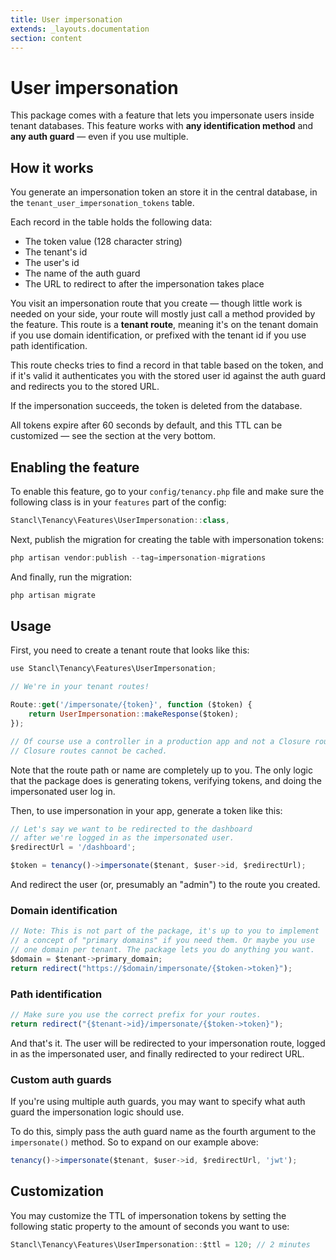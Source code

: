 ```yaml
---
title: User impersonation
extends: _layouts.documentation
section: content
---
```


# User impersonation

This package comes with a feature that lets you impersonate users inside tenant databases. This feature works with **any identification method** and **any auth guard** — even if you use multiple.

## How it works

You generate an impersonation token an store it in the central database, in the `tenant_user_impersonation_tokens` table.

Each record in the table holds the following data:

- The token value (128 character string)
- The tenant's id
- The user's id
- The name of the auth guard
- The URL to redirect to after the impersonation takes place

You visit an impersonation route that you create — though little work is needed on your side, your route will mostly just call a method provided by the feature. This route is a **tenant route**, meaning it's on the tenant domain if you use domain identification, or prefixed with the tenant id if you use path identification.

This route checks tries to find a record in that table based on the token, and if it's valid it authenticates you with the stored user id against the auth guard and redirects you to the stored URL.

If the impersonation succeeds, the token is deleted from the database.

All tokens expire after 60 seconds by default, and this TTL can be customized — see the section at the very bottom.

## Enabling the feature

To enable this feature, go to your `config/tenancy.php` file and make sure the following class is in your `features` part of the config:

```jsx
Stancl\Tenancy\Features\UserImpersonation::class,
```

Next, publish the migration for creating the table with impersonation tokens:

```jsx
php artisan vendor:publish --tag=impersonation-migrations
```

And finally, run the migration:

```jsx
php artisan migrate
```

## Usage

First, you need to create a tenant route that looks like this:

```jsx
use Stancl\Tenancy\Features\UserImpersonation;

// We're in your tenant routes!

Route::get('/impersonate/{token}', function ($token) {
    return UserImpersonation::makeResponse($token);
});

// Of course use a controller in a production app and not a Closure route.
// Closure routes cannot be cached.
```

Note that the route path or name are completely up to you. The only logic that the package does is generating tokens, verifying tokens, and doing the impersonated user log in.

Then, to use impersonation in your app, generate a token like this:

```jsx
// Let's say we want to be redirected to the dashboard
// after we're logged in as the impersonated user.
$redirectUrl = '/dashboard';

$token = tenancy()->impersonate($tenant, $user->id, $redirectUrl);
```

And redirect the user (or, presumably an "admin") to the route you created.

### Domain identification

```jsx
// Note: This is not part of the package, it's up to you to implement
// a concept of "primary domains" if you need them. Or maybe you use
// one domain per tenant. The package lets you do anything you want.
$domain = $tenant->primary_domain;
return redirect("https://$domain/impersonate/{$token->token}");
```

### Path identification

```jsx
// Make sure you use the correct prefix for your routes.
return redirect("{$tenant->id}/impersonate/{$token->token}");
```

And that's it. The user will be redirected to your impersonation route, logged in as the impersonated user, and finally redirected to your redirect URL.

### Custom auth guards

If you're using multiple auth guards, you may want to specify what auth guard the impersonation logic should use.

To do this, simply pass the auth guard name as the fourth argument to the `impersonate()` method. So to expand on our example above:

```jsx
tenancy()->impersonate($tenant, $user->id, $redirectUrl, 'jwt');
```

## Customization

You may customize the TTL of impersonation tokens by setting the following static property to the amount of seconds you want to use:

```jsx
Stancl\Tenancy\Features\UserImpersonation::$ttl = 120; // 2 minutes
```